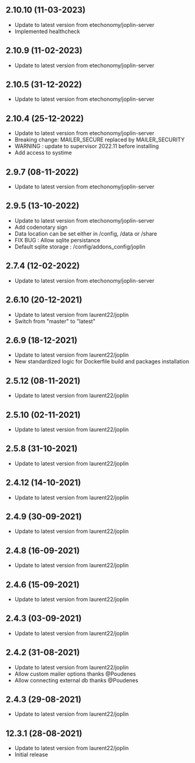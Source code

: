 
## 2.10.10 (11-03-2023)
- Update to latest version from etechonomy/joplin-server
- Implemented healthcheck

## 2.10.9 (11-02-2023)
- Update to latest version from etechonomy/joplin-server

## 2.10.5 (31-12-2022)
- Update to latest version from etechonomy/joplin-server

## 2.10.4 (25-12-2022)
- Update to latest version from etechonomy/joplin-server
- Breaking change: MAILER_SECURE replaced by MAILER_SECURITY
- WARNING : update to supervisor 2022.11 before installing
- Add access to systime

## 2.9.7 (08-11-2022)
- Update to latest version from etechonomy/joplin-server

## 2.9.5 (13-10-2022)
- Update to latest version from etechonomy/joplin-server
- Add codenotary sign
- Data location can be set either in /config, /data or /share
- FIX BUG : Allow sqlite persistance
- Default sqlite storage : /config/addons_config/joplin

## 2.7.4 (12-02-2022)
- Update to latest version from etechonomy/joplin-server

## 2.6.10 (20-12-2021)

- Update to latest version from laurent22/joplin
- Switch from "master" to "latest"

## 2.6.9 (18-12-2021)

- Update to latest version from laurent22/joplin
- New standardized logic for Dockerfile build and packages installation

## 2.5.12 (08-11-2021)

- Update to latest version from laurent22/joplin

## 2.5.10 (02-11-2021)

- Update to latest version from laurent22/joplin

## 2.5.8 (31-10-2021)

- Update to latest version from laurent22/joplin

## 2.4.12 (14-10-2021)

- Update to latest version from laurent22/joplin

## 2.4.9 (30-09-2021)

- Update to latest version from laurent22/joplin

## 2.4.8 (16-09-2021)

- Update to latest version from laurent22/joplin

## 2.4.6 (15-09-2021)

- Update to latest version from laurent22/joplin

## 2.4.3 (03-09-2021)

- Update to latest version from laurent22/joplin

## 2.4.2 (31-08-2021)

- Update to latest version from laurent22/joplin
- Allow custom mailer options thanks @Poudenes
- Allow connecting external db thanks @Poudenes

## 2.4.3 (29-08-2021)

- Update to latest version from laurent22/joplin

## 12.3.1 (28-08-2021)

- Update to latest version from laurent22/joplin
- Initial release
